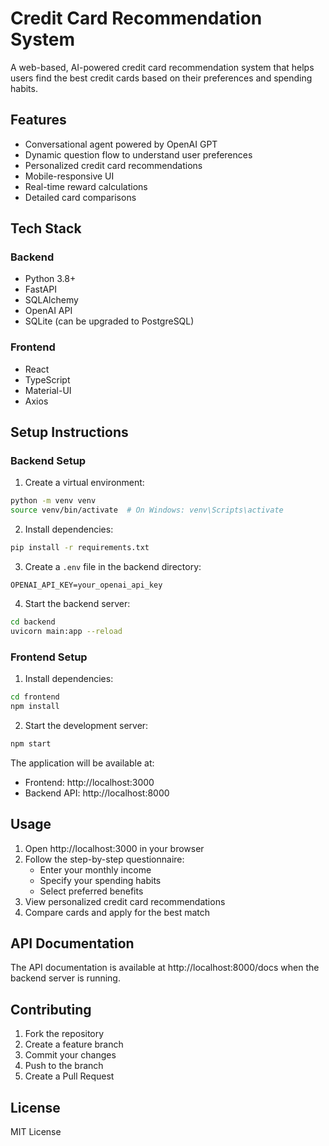 # Credit Card Recommendation System

A web-based, AI-powered credit card recommendation system that helps users find the best credit cards based on their preferences and spending habits.

## Features

- Conversational agent powered by OpenAI GPT
- Dynamic question flow to understand user preferences
- Personalized credit card recommendations
- Mobile-responsive UI
- Real-time reward calculations
- Detailed card comparisons

## Tech Stack

### Backend
- Python 3.8+
- FastAPI
- SQLAlchemy
- OpenAI API
- SQLite (can be upgraded to PostgreSQL)

### Frontend
- React
- TypeScript
- Material-UI
- Axios

## Setup Instructions

### Backend Setup

1. Create a virtual environment:
```bash
python -m venv venv
source venv/bin/activate  # On Windows: venv\Scripts\activate
```

2. Install dependencies:
```bash
pip install -r requirements.txt
```

3. Create a `.env` file in the backend directory:
```
OPENAI_API_KEY=your_openai_api_key
```

4. Start the backend server:
```bash
cd backend
uvicorn main:app --reload
```

### Frontend Setup

1. Install dependencies:
```bash
cd frontend
npm install
```

2. Start the development server:
```bash
npm start
```

The application will be available at:
- Frontend: http://localhost:3000
- Backend API: http://localhost:8000

## Usage

1. Open http://localhost:3000 in your browser
2. Follow the step-by-step questionnaire:
   - Enter your monthly income
   - Specify your spending habits
   - Select preferred benefits
3. View personalized credit card recommendations
4. Compare cards and apply for the best match

## API Documentation

The API documentation is available at http://localhost:8000/docs when the backend server is running.

## Contributing

1. Fork the repository
2. Create a feature branch
3. Commit your changes
4. Push to the branch
5. Create a Pull Request

## License

MIT License 